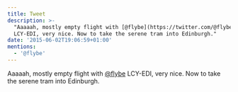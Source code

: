 ```yaml
---
title: Tweet
description: >-
  "Aaaaah, mostly empty flight with [@flybe](https://twitter.com/@flybe)
  LCY-EDI, very nice. Now to take the serene tram into Edinburgh."
date: '2015-06-02T19:06:59+01:00'
mentions:
  - '@flybe'
---
```

Aaaaah, mostly empty flight with [@flybe](https://twitter.com/@flybe) LCY-EDI, very nice. Now to take the serene tram into Edinburgh.
